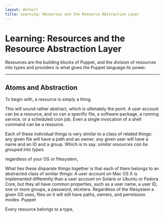 ```yaml
---
layout: default
title: Learning: Resources and the Resource Abstraction Layer
---
```


Learning: Resources and the Resource Abstraction Layer
=====

Resources are the building blocks of Puppet, and the division of resources into types and providers is what gives the Puppet language its power. 

* * * 

Atoms and Abstraction
-----

To begin with, a resource is simply a thing. 

This will sound rather abstract, which is ultimately the point. A user account can be a resource, and so can a specific file, a software package, a running service, or a scheduled cron job. Even a single invocation of a shell command can be a resource.

Each of these individual things is very similar to a class of related things: any given file will have a path and an owner; any given user will have a name and an ID and a group. Which is to say: _similar resources can be grouped into types._

regardless of your OS or filesystem,

What ties these disparate things together is that each of them belongs to an abstracted class of similar things: A user account on Mac OS X is implemented differently than a user account on Solaris or Ubuntu or Fedora Core, but they all have common properties, such as a user name, a user ID, one or more groups, a password, etcetera. Regardless of the filesystem a given OS uses, files on it will still have paths, owners, and permission modes. Puppet 





Every resource belongs to a type, 